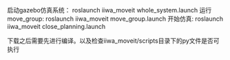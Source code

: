启动gazebo仿真系统：
roslaunch iiwa_moveit whole_system.launch
运行move_group:
roslaunch iiwa_moveit move_group.launch
开始仿真:
roslaunch iiwa_moveit close_planning.launch

下载之后需要先进行编译。以及检查iiwa_moveit/scripts目录下的py文件是否可执行